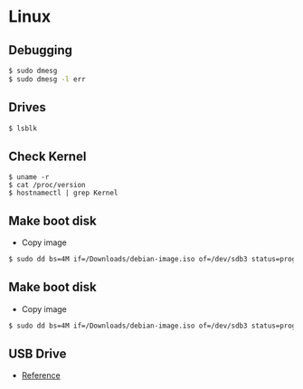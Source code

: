 # Linux

## Debugging

```bash
$ sudo dmesg
$ sudo dmesg -l err
```

## Drives

```bash
$ lsblk
```

## Check Kernel

```
$ uname -r
$ cat /proc/version
$ hostnamectl | grep Kernel
```

## Make boot disk

- Copy image

```sh
$ sudo dd bs=4M if=/Downloads/debian-image.iso of=/dev/sdb3 status=progress && sync
```

## Make boot disk

- Copy image

```sh
$ sudo dd bs=4M if=/Downloads/debian-image.iso of=/dev/sdb3 status=progress && sync
```

## USB Drive

- [Reference](https://www.redips.net/linux/create-fat32-usb-drive/)
